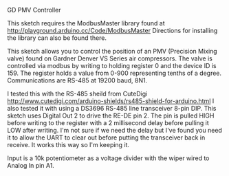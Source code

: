 GD PMV Controller

This sketch requires the ModbusMaster library found at http://playground.arduino.cc/Code/ModbusMaster
Directions for installing the library can also be found there.

This sketch allows you to control the position of an PMV (Precision Mixing valve) found on Gardner Denver VS Series
air compressors. The valve is controlled via modbus by writing to holding register 0 and the device ID is 159. The
register holds a value from 0-900 representing tenths of a degree. Communications are RS-485 at 19200 baud, 8N1.

I tested this with the RS-485 sheild from CuteDigi
http://www.cutedigi.com/arduino-shields/rs485-shield-for-arduino.html
I also tested it with using a DS3696 RS-485 line transceiver 8-pin DIP. This sketch uses Digital Out 2 to drive the
RE-DE pin 2. The pin is pulled HIGH before writing to the register with a 2 millisecond delay before pulling it LOW
after writing. I'm not sure if we need the delay but I've found you need it to allow the UART to clear out before
putting the transceiver back in receive. It works this way so I'm keeping it.

Input is a 10k potentiometer as a voltage divider with the wiper wired to Analog In pin A1.
